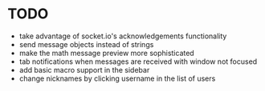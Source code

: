 TODO
===

- take advantage of socket.io's acknowledgements functionality
- send message objects instead of strings
- make the math message preview more sophisticated
- tab notifications when messages are received with window not focused
- add basic macro support in the sidebar
- change nicknames by clicking username in the list of users

